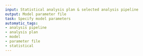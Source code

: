 ```yaml
---
input: Statistical analysis plan & selected analysis pipeline
output: Model parameter file
task: Specify model parameters
automatic_tags:
- analysis pipeline
- analysis plan
- model
- parameter file
- statistical
---
```

